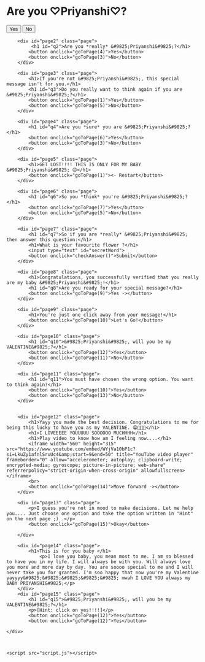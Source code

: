 

<head>
    <meta charset="UTF-8">
    <meta name="viewport" content="width=device-width, initial-scale=1.0">
    <title>Special Message for &#9825;Priyanshi&#9825;</title>
    <link rel="stylesheet" href="style.css">
</head>
<body>
    <div id="container">
        <div id="page1" class="page">
            <h1 id="q1">Are you &#9825;Priyanshi&#9825;?</h1>
            <button onclick="goToPage(2)">Yes</button>
            <button onclick="goToPage(3)">No</button>
        </div>

        <div id="page2" class="page">
             <h1 id="q2">Are you *really* &#9825;Priyanshi&#9825;?</h1>
            <button onclick="goToPage(4)">Yes</button>
            <button onclick="goToPage(3)">No</button>
        </div>

        <div id="page3" class="page">
            <h1>If you're not &#9825;Priyanshi&#9825;, this special message isn't for you.</h1>
            <h1 id="q3">Do you really want to think again if you are &#9825;Priyanshi&#9825;?</h1>
            <button onclick="goToPage(1)">Yes</button>
            <button onclick="goToPage(5)">No</button>
        </div>

        <div id="page4" class="page">
            <h1 id="q4">Are you *sure* you are &#9825;Priyanshi&#9825;?</h1>
            <button onclick="goToPage(6)">Yes</button>
            <button onclick="goToPage(3)">No</button>
        </div>

        <div id="page5" class="page">
            <h1>GET LOST!!!! THIS IS ONLY FOR MY BABY &#9825;Priyanshi&#9825; 😠</h1>
            <button onclick="goToPage(1)"><- Restart</button>
        </div>

        <div id="page6" class="page">
            <h1 id="q6">So you *think* you're &#9825;Priyanshi&#9825;?</h1>
            <button onclick="goToPage(7)">Yes</button>
            <button onclick="goToPage(5)">No</button>
        </div>

        <div id="page7" class="page">
            <h1 id="q7">So if you are *really* &#9825;Priyanshi&#9825; then answer this question:</h1>
            <h1>What is your favourite flower ?</h1>
            <input type="text" id="secretWord">
            <button onclick="checkAnswer()">Submit</button>
        </div>

        <div id="page8" class="page">
            <h1>Congratulations, you successfully verified that you really are my baby &#9825;Priyanshi&#9825;!</h1>
            <h1 id="q8">Are you ready for your special message?</h1>
            <button onclick="goToPage(9)">Yes -></button>
        </div>

        <div id="page9" class="page">
            <h1>You're just one click away from your message!</h1>
            <button onclick="goToPage(10)">Let's Go!</button>
        </div>

        <div id="page10" class="page">
            <h1 id="q10">&#9825;Priyanshi&#9825;, will you be my VALENTINE&#9825;?</h1>
            <button onclick="goToPage(12)">Yes</button>
            <button onclick="goToPage(11)">No</button>
        </div>

        <div id="page11" class="page">
            <h1 id="q11">You must have chosen the wrong option. You want to think again?</h1>
            <button onclick="goToPage(10)">Yes</button>
            <button onclick="goToPage(13)">No</button>
        </div>


        <div id="page12" class="page">
            <h1>Yayy you made the best decision. Congratulations to me for being this lucky to have you as my VALENTINE. 😁🎉🥳✨</h1>
            <h1>I LOVEEEEE YOUUUUU SOOOOOO MUCHHHH</h1>
            <h1>Play video to know how am I feeling now....</h1>
            <iframe width="560" height="315" src="https://www.youtube.com/embed/WYjVa10bP1c?si=LkuZy1afnlSruUc4&amp;start=9&end=50" title="YouTube video player" frameborder="0" allow="accelerometer; autoplay; clipboard-write; encrypted-media; gyroscope; picture-in-picture; web-share" referrerpolicy="strict-origin-when-cross-origin" allowfullscreen></iframe>
            <br>
            <button onclick="goToPage(14)">Move forward -></button>
        </div>

        <div id="page13" class="page">
            <p>I guess you're not in mood to make decisions. Let me help you.... Just choose one option and take the option written in "Hint" on the next page ;) .</p>
            <button onclick="goToPage(15)">Okay</button>
            
        </div>

        <div id="page14" class="page">
            <h1>This is for you baby </h1>
                <p>I love you baby, you mean most to me. I am so blessed to have you in my life. I will always be with you. Will always love you more and more day by day. You are soooo special to me and I will never take you for granted. I'm soo happy that now you're my Valentine yayyyy&#9825;&#9825;&#9825;&#9825;&#9825; mwah I LOVE YOU always my BABY PRIYANSHI&#9825;</p>
        </div>
        <div id="page15" class="page">
            <h1 id="q15">&#9825;Priyanshi&#9825;, will you be my VALENTINE&#9825;?</h1>
            <p>[Hint: click on yes!!!!]</p>            
            <button onclick="goToPage(12)">Yes</button>
            <button onclick="goToPage(12)">Yes</button>

    </div>



    <script src="script.js"></script>
</body>

